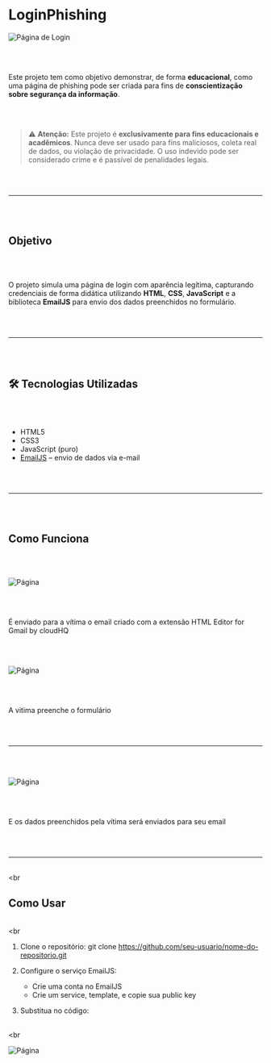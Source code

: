 # LoginPhishing


![Página de Login](https://i.imgur.com/ZDiX2gC.png)

<br><br>

Este projeto tem como objetivo demonstrar, de forma **educacional**, como uma página de phishing pode ser criada para fins de **conscientização sobre segurança da informação**. 

<br><br>

> ⚠️ **Atenção:** Este projeto é **exclusivamente para fins educacionais e acadêmicos**. Nunca deve ser usado para fins maliciosos, coleta real de dados, ou violação de privacidade. O uso indevido pode ser considerado crime e é passível de penalidades legais.

<br><br>

---

<br><br>

##  Objetivo

<br><br>

O projeto simula uma página de login com aparência legítima, capturando credenciais de forma didática utilizando **HTML**, **CSS**, **JavaScript** e a biblioteca **EmailJS** para envio dos dados preenchidos no formulário.

<br><br>

---

<br><br>

## 🛠 Tecnologias Utilizadas

<br><br>

- HTML5
- CSS3
- JavaScript (puro)
- [EmailJS](https://dashboard.emailjs.com/) – envio de dados via e-mail

<br><br>

---

<br><br>

## Como Funciona

<br><br>

![Página](https://i.imgur.com/1rDGZQO.png)

<br><br>

É enviado para a vítima o email criado com a extensão HTML Editor for Gmail by cloudHQ

<br><br>

![Página](https://i.imgur.com/ZHFzDOG.png)

<br><br>

A vitima preenche o formulário

<br><br>

---

<br><br>

![Página](https://i.imgur.com/jis3GgN.png)

<br><br>

E os dados preenchidos pela vítima será enviados para seu email

<br><br>

---

<br><br

## Como Usar

<br><br

1. Clone o repositório:
   git clone https://github.com/seu-usuario/nome-do-repositorio.git
   
2. Configure o serviço EmailJS:
   - Crie uma conta no EmailJS
   - Crie um service, template, e copie sua public key

3. Substitua no código:

<br><br

   ![Página](https://i.imgur.com/jjBrSeB.png)

      



